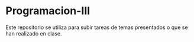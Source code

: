 # Programacion-III
Este repositorio se utiliza para subir tareas de temas presentados o que se han realizado en clase.
